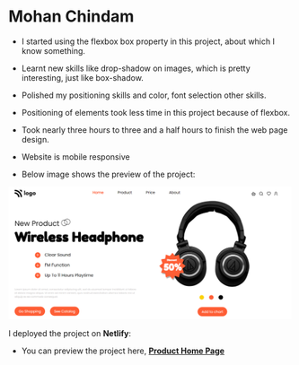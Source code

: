 # Mohan Chindam

- I started using the flexbox box property in this project, about which I know something.
- Learnt new skills like drop-shadow on images, which is pretty interesting, just like box-shadow.
- Polished my positioning skills and color, font selection other skills. 
- Positioning of elements took less time in this project because of flexbox.
- Took nearly three hours to three and a half hours to finish the web page design.
- Website is mobile responsive

- Below image shows the preview of the project:

![Project-07 Preview](./Project-07.png)

I deployed the project on **Netlify**:
- You can preview the project here, [**Product Home Page**](https://product-home-page-7.netlify.app/)


